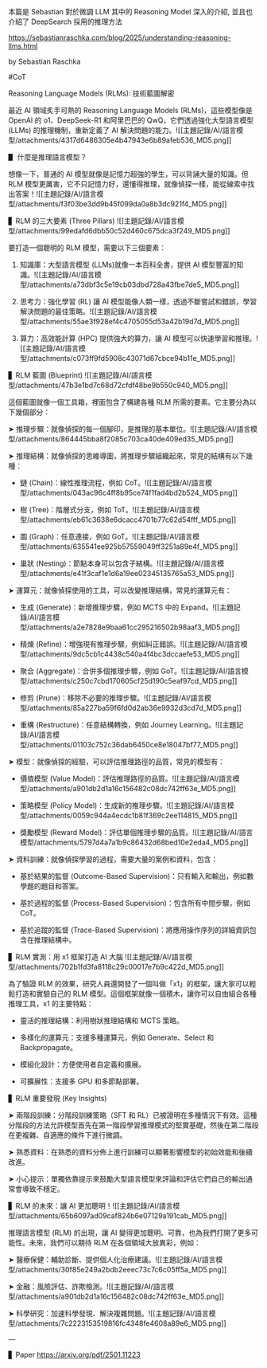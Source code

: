 本篇是 Sebastian 對於微調 LLM 其中的 Reasoning Model 深入的介紹, 並且也介紹了 DeepSearch 採用的推理方法

https://sebastianraschka.com/blog/2025/understanding-reasoning-llms.html

by Sebastian Raschka

#CoT 

Reasoning Language Models (RLMs): 技術藍圖解密

最近 AI 領域炙手可熱的 Reasoning Language Models (RLMs)，這些模型像是 OpenAI 的 o1、DeepSeek-R1 和阿里巴巴的 QwQ，它們透過強化大型語言模型 (LLMs) 的推理機制，重新定義了 AI 解決問題的能力。![[主題記錄/AI/語言模型/attachments/4317d6486305e4b47943e6b89afeb536_MD5.png]]

▋ 什麼是推理語言模型？

想像一下，普通的 AI 模型就像是記憶力超強的學生，可以背誦大量的知識。但 RLM 模型更厲害，它不只記憶力好，還懂得推理，就像偵探一樣，能從線索中找出答案！![[主題記錄/AI/語言模型/attachments/f3f03be3dd9b45f099da0a8b3dc921f4_MD5.png]]

▋ RLM 的三大要素 (Three Pillars) ![[主題記錄/AI/語言模型/attachments/99edafd6dbb50c52d460c675dca3f249_MD5.png]]

要打造一個聰明的 RLM 模型，需要以下三個要素：

1. 知識庫：大型語言模型 (LLMs)就像一本百科全書，提供 AI 模型豐富的知識。![[主題記錄/AI/語言模型/attachments/a73dbf3c5e19cb03dbd728a43fbe7de5_MD5.png]]

2. 思考力：強化學習 (RL) 讓 AI 模型能像人類一樣，透過不斷嘗試和錯誤，學習解決問題的最佳策略。![[主題記錄/AI/語言模型/attachments/55ae3f928ef4c4705055d53a42b19d7d_MD5.png]]

3. 算力：高效能計算 (HPC) 提供強大的算力，讓 AI 模型可以快速學習和推理。![[主題記錄/AI/語言模型/attachments/c073ff9fd5908c43071d67cbce94b11e_MD5.png]]

▋ RLM 藍圖 (Blueprint) ![[主題記錄/AI/語言模型/attachments/47b3e1bd7c68d72cfdf48be9b550c940_MD5.png]]

這個藍圖就像一個工具箱，裡面包含了構建各種 RLM 所需的要素。它主要分為以下幾個部分：

➤ 推理步驟：就像偵探的每一個腳印，是推理的基本單位。![[主題記錄/AI/語言模型/attachments/864445bba8f2085c703ca40de409ed35_MD5.png]]

➤ 推理結構：就像偵探的思維導圖，將推理步驟組織起來，常見的結構有以下幾種：

- 鏈 (Chain)：線性推理流程，例如 CoT。![[主題記錄/AI/語言模型/attachments/043ac96c4ff8b95ce74f1fad4bd2b524_MD5.png]]

- 樹 (Tree)：階層式分支，例如 ToT。![[主題記錄/AI/語言模型/attachments/eb61c3638e6dcacc4701b77c62d54fff_MD5.png]]

- 圖 (Graph)：任意連接，例如 GoT。![[主題記錄/AI/語言模型/attachments/635541ee925b57559049ff3251a89e4f_MD5.png]]

- 巢狀 (Nesting)：節點本身可以包含子結構。![[主題記錄/AI/語言模型/attachments/e41f3caf1e1d6a19ee02345135765a53_MD5.png]]

➤ 運算元：就像偵探使用的工具，可以改變推理結構，常見的運算元有：

- 生成 (Generate)：新增推理步驟，例如 MCTS 中的 Expand。![[主題記錄/AI/語言模型/attachments/a2e7828e9baa61cc295216502b98aaf3_MD5.png]]

- 精煉 (Refine)：增強現有推理步驟，例如糾正錯誤。![[主題記錄/AI/語言模型/attachments/9dc5cb1c4438c540a4f4bc3dccaefe53_MD5.png]]

- 聚合 (Aggregate)：合併多個推理步驟，例如 GoT。![[主題記錄/AI/語言模型/attachments/c250c7cbd170605cf25d190c5eaf97cd_MD5.png]]

- 修剪 (Prune)：移除不必要的推理步驟。![[主題記錄/AI/語言模型/attachments/85a227ba59f6fd0d2ab36e9932d3cd7d_MD5.png]]

- 重構 (Restructure)：任意結構轉換，例如 Journey Learning。![[主題記錄/AI/語言模型/attachments/01103c752c36dab6450ce8e18047bf77_MD5.png]]

➤ 模型：就像偵探的經驗，可以評估推理路徑的品質，常見的模型有：

- 價值模型 (Value Model)：評估推理路徑的品質。![[主題記錄/AI/語言模型/attachments/a901db2d1a16c156482c08dc742ff63e_MD5.png]]

- 策略模型 (Policy Model)：生成新的推理步驟。![[主題記錄/AI/語言模型/attachments/0059c944a4ecdc1b81f369c2ee114815_MD5.png]]

- 獎勵模型 (Reward Model)：評估單個推理步驟的品質。![[主題記錄/AI/語言模型/attachments/5797d4a7a1b9c86432d68bed10e2eda4_MD5.png]]

➤ 資料訓練：就像偵探學習的過程，需要大量的案例和資料，包含：

- 基於結果的監督 (Outcome-Based Supervision)：只有輸入和輸出，例如數學題的題目和答案。

- 基於過程的監督 (Process-Based Supervision)：包含所有中間步驟，例如 CoT。

- 基於追蹤的監督 (Trace-Based Supervision)：將應用操作序列的詳細資訊包含在推理結構中。

▋ RLM 實測：用 x1 框架打造 AI 大腦 ![[主題記錄/AI/語言模型/attachments/702b1fd3fa8118c29c00017e7b9c422d_MD5.png]]

為了驗證 RLM 的效果，研究人員還開發了一個叫做「x1」的框架，讓大家可以輕鬆打造和實驗自己的 RLM 模型。這個框架就像一個積木，讓你可以自由組合各種推理工具，x1 的主要特點：

- 靈活的推理結構：利用樹狀推理結構和 MCTS 策略。

- 多樣化的運算元：支援多種運算元，例如 Generate、Select 和 Backpropagate。

- 模組化設計：方便使用者自定義和擴展。

- 可擴展性：支援多 GPU 和多節點部署。

▋ RLM 重要發現 (Key Insights)

➤ 兩階段訓練：分階段訓練策略（SFT 和 RL）已被證明在多種情況下有效。這種分階段的方法允許模型首先在第一階段學習推理模式的堅實基礎，然後在第二階段在更複雜、自適應的條件下進行微調。

➤ 熟悉資料：在熟悉的資料分佈上進行訓練可以顯著影響模型的初始效能和後續改進。

➤ 小心提示：單獨依靠提示來鼓勵大型語言模型來評論和評估它們自己的輸出通常會導致不穩定。

▋ RLM 的未來：讓 AI 更加聰明！![[主題記錄/AI/語言模型/attachments/65b6097ad09caf824b6e07129a191cab_MD5.png]]

推理語言模型 (RLM) 的出現，讓 AI 變得更加聰明、可靠，也為我們打開了更多可能性。未來，我們可以期待 RLM 在各個領域大放異彩，例如：

➤ 醫療保健：輔助診斷、提供個人化治療建議。![[主題記錄/AI/語言模型/attachments/30f85e249a2bdb2eeec73c7c6c05ff5a_MD5.png]]

➤ 金融：風險評估、詐欺檢測。![[主題記錄/AI/語言模型/attachments/a901db2d1a16c156482c08dc742ff63e_MD5.png]]

➤ 科學研究：加速科學發現、解決複雜問題。![[主題記錄/AI/語言模型/attachments/7c2223153519816fc4348fe4608a89e6_MD5.png]]

—

▋ Paper
https://arxiv.org/pdf/2501.11223
